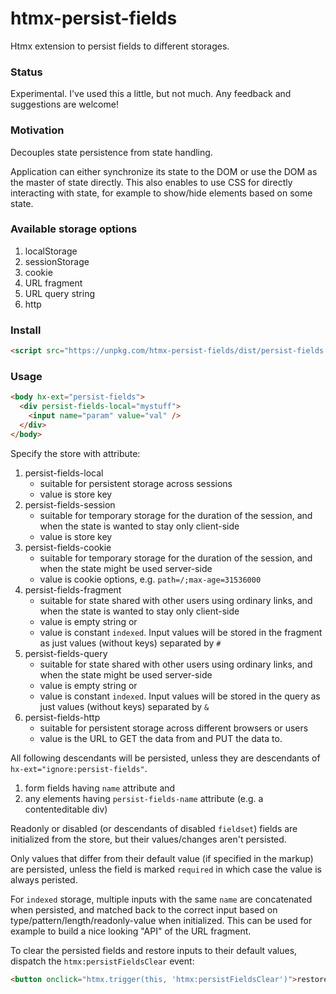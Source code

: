 # htmx-persist-fields
Htmx extension to persist fields to different storages.

### Status

Experimental. I've used this a little, but not much.
Any feedback and suggestions are welcome!

### Motivation

Decouples state persistence from state handling.

Application can either synchronize its state to the DOM or use the DOM as the master of state directly. This also enables to use CSS for directly interacting with state, for example to show/hide elements based on some state.

### Available storage options
1) localStorage
2) sessionStorage
3) cookie
4) URL fragment
5) URL query string
6) http

### Install

```html
<script src="https://unpkg.com/htmx-persist-fields/dist/persist-fields.js"></script>
```

### Usage

```html
<body hx-ext="persist-fields">
  <div persist-fields-local="mystuff">
    <input name="param" value="val" />
  </div>
</body>
```

Specify the store with attribute:
1) persist-fields-local
   - suitable for persistent storage across sessions
   - value is store key
2) persist-fields-session
   - suitable for temporary storage for the duration of the session, and when the state is wanted to stay only client-side
   - value is store key
3) persist-fields-cookie
   - suitable for temporary storage for the duration of the session, and when the state might be used server-side
   - value is cookie options, e.g. `path=/;max-age=31536000`
4) persist-fields-fragment
   - suitable for state shared with other users using ordinary links, and when the state is wanted to stay only client-side
   - value is empty string or
   - value is constant `indexed`. Input values will be stored in the
     fragment as just values (without keys) separated by `#`
5) persist-fields-query
   - suitable for state shared with other users using ordinary links, and when the state might be used server-side
   - value is empty string or
   - value is constant `indexed`. Input values will be stored in the
     query as just values (without keys) separated by `&`
6) persist-fields-http
   - suitable for persistent storage across different browsers or users
   - value is the URL to GET the data from and PUT the data to.
 
All following descendants will be persisted, unless they are descendants of `hx-ext="ignore:persist-fields"`.
  1) form fields having `name` attribute and
  2) any elements having `persist-fields-name` attribute (e.g. a contenteditable div)

Readonly or disabled (or descendants of disabled `fieldset`) fields are initialized from the store, but their values/changes aren't persisted.

Only values that differ from their default value (if specified in the markup) are persisted, unless the field is marked `required`
in which case the value is always peristed.

For `indexed` storage, multiple inputs with the same `name` are concatenated when persisted,
and matched back to the correct input based on type/pattern/length/readonly-value when initialized. This can be used for example to build a nice looking "API" of the URL fragment.

To clear the persisted fields and restore inputs to their default values,
dispatch the `htmx:persistFieldsClear` event:
```html
<button onclick="htmx.trigger(this, 'htmx:persistFieldsClear')">restore defaults</button>
```


